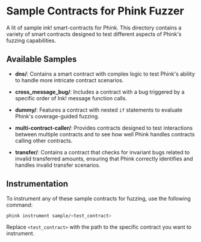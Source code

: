 # Sample Contracts for Phink Fuzzer

A lit of sample ink! smart-contracts for Phink. This directory contains a variety of smart contracts
designed to test different aspects of Phink's fuzzing capabilities.

## Available Samples

- **dns/**: Contains a smart contract with complex logic to test Phink's ability to handle more intricate contract
  scenarios.

- **cross_message_bug/**: Includes a contract with a bug triggered by a specific order of Ink! message function calls.

- **dummy/**: Features a contract with nested `if` statements to evaluate Phink's coverage-guided fuzzing.

- **multi-contract-caller/**: Provides contracts designed to test interactions between multiple contracts and to see how
  well Phink handles contracts calling other contracts.

- **transfer/**: Contains a contract that checks for invariant bugs related to invalid transferred amounts, ensuring
  that Phink correctly identifies and handles invalid transfer scenarios.

## Instrumentation

To instrument any of these sample contracts for fuzzing, use the following command:

```bash
phink instrument sample/<test_contract>
```

Replace `<test_contract>` with the path to the specific contract you want to instrument.